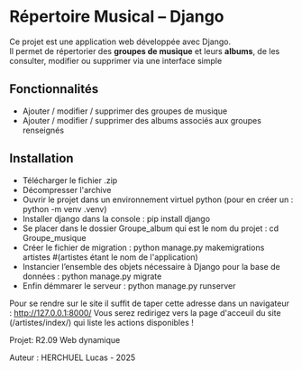 # Répertoire Musical – Django

Ce projet est une application web développée avec Django.  
Il permet de répertorier des **groupes de musique** et leurs **albums**, de les consulter, modifier ou supprimer via une interface simple


## Fonctionnalités

- Ajouter / modifier / supprimer des groupes de musique
- Ajouter / modifier / supprimer des albums associés aux groupes renseignés


## Installation

- Télécharger le fichier .zip
- Décompresser l'archive
- Ouvrir le projet dans un environnement virtuel python (pour en créer un : python -m venv .venv)
- Installer django dans la console : pip install django
- Se placer dans le dossier Groupe_album qui est le nom du projet : cd Groupe_musique
- Créer le fichier de migration : python manage.py makemigrations artistes #(artistes étant le nom de l'application)
- Instancier l’ensemble des objets nécessaire à Django pour la base de données : python manage.py migrate
- Enfin démmarer le serveur : python manage.py runserver

Pour se rendre sur le site il suffit de taper cette adresse dans un navigateur : http://127.0.0.1:8000/
Vous serez redirigez vers la page d'acceuil du site (/artistes/index/) qui liste les actions disponibles !


Projet: R2.09 Web dynamique

Auteur : HERCHUEL Lucas - 2025 
